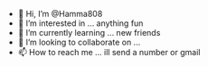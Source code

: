 - 👋 Hi, I’m @Hamma808
- 👀 I’m interested in ... anything fun 
- 🌱 I’m currently learning ... new friends 
- 💞️ I’m looking to collaborate on ...
- 📫 How to reach me ... ill send a number  or gmail

<!---
Hamma808/Hamma808 is a ✨ special ✨ repository because its `README.md` (this file) appears on your GitHub profile.
You can click the Preview link to take a look at your changes.
--->
